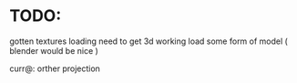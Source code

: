 # TODO:

gotten textures loading
need to get 3d working
load some form of model ( blender would be nice )

curr@: orther projection
